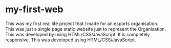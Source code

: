 # my-first-web
This was my first real life project that I made for an esports organisation. This was just a single page static website just to represent the Organisation. This was developed by using HTML/CSS/JavaScript. It is completely responsive. This was developed using HTML/CSS/JavaScript.
